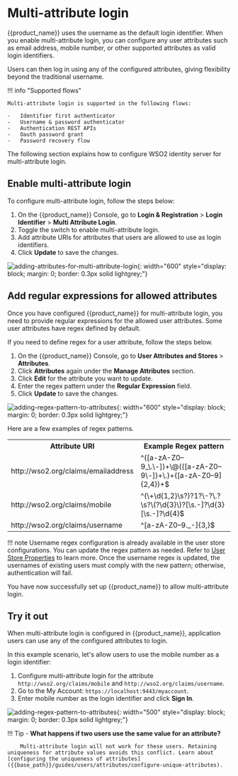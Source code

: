 # Multi-attribute login

{{product_name}} uses the username as the default login identifier. When you enable multi-attribute login, you can configure any user attributes such as email address, mobile number, or other supported attributes as valid login identifiers.

Users can then log in using any of the configured attributes, giving flexibility beyond the traditional username.

!!! info "Supported flows"

    Multi-attribute login is supported in the following flows:

    -   Identifier first authenticator
    -   Username & password authenticator
    -   Authentication REST APIs
    -   Oauth password grant
    -   Password recovery flow

The following section explains how to configure WSO2 identity server for multi-attribute login.

## Enable multi-attribute login

To configure multi-attribute login, follow the steps below:

1. On the {{product_name}} Console, go to **Login & Registration** > **Login Identifier** > **Multi Attribute Login**.
2. Toggle the switch to enable multi-attribute login.
4. Add attribute URIs for attributes that users are allowed to use as login identifiers.
5. Click **Update** to save the changes.

![adding-attributes-for-multi-attribute-login]({{base_path}}/assets/img/guides/users/adding-attributes-for-multi-attribute-login.png){: width="600" style="display: block; margin: 0; border: 0.3px solid lightgrey;"}

## Add regular expressions for allowed attributes

Once you have configured {{product_name}} for multi-attribute login, you need to provide regular expressions for the 
allowed user attributes. Some user attributes have regex defined by default. 

If you need to define regex for a user attribute, follow the steps below.

1.  On the {{product_name}} Console, go to **User Attributes and Stores** > **Attributes**.
2.  Click **Attributes** again under the **Manage Attributes** section.
3.  Click **Edit** for the attribute you want to update.
4.  Enter the regex pattern under the **Regular Expression** field.
5.  Click **Update** to save the changes.

![adding-regex-pattern-to-attributes]({{base_path}}/assets/img/guides/users/adding-regex-pattern-to-attributes.png){: width="600" style="display: block; margin: 0; border: 0.3px solid lightgrey;"}

Here are a few examples of regex patterns.

<table>
  <tr>
    <th>Attribute URI</th>
    <th>Example Regex pattern</th>
  </tr>
  <tr>
    <td>http://wso2.org/claims/emailaddress</td>
    <td>^([a-zA-Z0–9_\.\-])+\@(([a-zA-Z0–9\-])+\.)+([a-zA-Z0–9]{2,4})+$</td>
  </tr>
  <tr>
    <td>http://wso2.org/claims/mobile</td>
    <td>^(\+\d{1,2}\s?)?1?\-?\.?\s?\(?\d{3}\)?[\s.-]?\d{3}[\s.-]?\d{4}$</td>
  </tr>
  <tr>
    <td>http://wso2.org/claims/username</td>
    <td>^[a-zA-Z0–9._-]{3,}$</td>
  </tr>
</table>

!!! note
    Username regex configuration is already available in the user store configurations. You can update the regex pattern as needed. Refer to [User Store Properties]({{base_path}}/guides/users/user-stores/user-store-properties/) to learn more. Once the username regex is updated, the usernames of existing users must comply with the new pattern; otherwise, authentication will fail.

You have now successfully set up {{product_name}} to allow multi-attribute login.

## Try it out

When multi-attribute login is configured in {{product_name}}, application users can use any of the configured attributes to login. 

In this example scenario, let's allow users to use the mobile number as a login identifier:

1.  Configure multi-attribute login for the attribute `http://wso2.org/claims/mobile` and `http://wso2.org/claims/username`.
2.  Go to the My Account: `https://localhost:9443/myaccount`.
3.  Enter mobile number as the login identifier and click **Sign In**.

![adding-regex-pattern-to-attributes]({{base_path}}/assets/img/guides/users/login-with-mobile-number.png){: width="500" style="display: block; margin: 0; border: 0.3px solid lightgrey;"}

!!! Tip
    - **What happens if two users use the same value for an attribute?** 

        Multi-attribute login will not work for these users. Retaining uniqueness for attribute values avoids this conflict. Learn about [configuring the uniqueness of attributes]({{base_path}}/guides/users/attributes/configure-unique-attributes).

